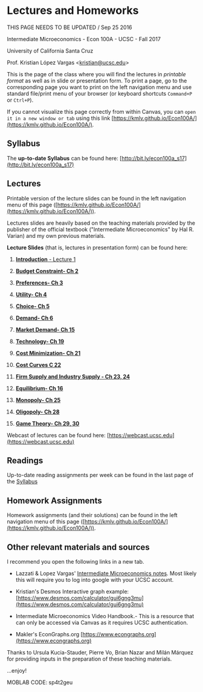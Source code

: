 
# Lectures and Homeworks

<p> THIS PAGE NEEDS TO BE UPDATED / Sep 25 2016 </p>

Intermediate Microeconomics - Econ 100A - UCSC - Fall 2017

University of California Santa Cruz

Prof. Kristian López Vargas <[kristian@ucsc.edu](kristian@ucsc.edu)>

This is the page of the class where you will find the lectures in _printable format_ as well as in slide or presentation form. To print a page, go to the corresponding page you want to print on the left navigation menu and use standard file/print menu of your browser (or keyboard shortcuts `Command+P` or `Ctrl+P`).   
      
If you cannot visualize this page correctly from within Canvas, you can `open it in a new window or tab` using this link [https://kmlv.github.io/Econ100A/](https://kmlv.github.io/Econ100A/).

## Syllabus

The **up-to-date Syllabus** can be found here: [http://bit.ly/econ100a_s17](http://bit.ly/econ100a_s17)


## Lectures 

Printable version of the lecture slides can be found in the left navigation menu of this page ([https://kmlv.github.io/Econ100A/](https://kmlv.github.io/Econ100A/)).

Lectures slides are heavily based on the teaching materials provided by the publisher of the official textbook ("Intermediate Microeconomics" by Hal R. Varian) and my own previous materials.
 
**Lecture Slides** (that is, lectures in presentation form) can be found here:

1. [**Introduction** - Lecture 1](https://kmlv.github.io/Econ100A/S1_Introduction.html)

2. [**Budget Constraint- Ch 2**](https://kmlv.github.io/Econ100A/S2_Budget_Constraint_Ch2.html)

3. [**Preferences- Ch 3**](https://kmlv.github.io/Econ100A/S3_Preferences_Ch3.html)

4. [**Utility- Ch 4**](https://kmlv.github.io/Econ100A/S4_Utility_Ch4.html)

5. [**Choice- Ch 5**](https://kmlv.github.io/Econ100A/S5_Choice_Ch5.html)

6. [**Demand- Ch 6** ](https://kmlv.github.io/Econ100A/S6_Demand_Ch6.html)

7. [**Market Demand- Ch 15**](https://kmlv.github.io/Econ100A/S7_Market_Demand_Ch15.html)

8. [**Technology- Ch 19**](https://kmlv.github.io/Econ100A/S8_Technology_Ch19.html)

9. [**Cost Minimization- Ch 21**](https://kmlv.github.io/Econ100A/S9_CostMinimization_Ch21.html)

10. [**Cost Curves C 22**](https://kmlv.github.io/Econ100A/S10_CostCurves_Ch22.html)

11. [**Firm Supply and Industry Supply - Ch 23, 24**](https://kmlv.github.io/Econ100A/S11_FirmSupply_Ch23.html)

12. [**Equilibrium- Ch 16**](https://kmlv.github.io/Econ100A/S12_Equilibrium_Ch16.html)

13. [**Monopoly- Ch 25**](https://kmlv.github.io/Econ100A/S13_Monopoly_Ch25.html)

14. [**Oligopoly- Ch 28**](https://kmlv.github.io/Econ100A/S14_Oligopoly_Ch28.html)

15. [**Game Theory- Ch 29, 30**](https://kmlv.github.io/Econ100A/S15_GameTheory_Ch29_Ch30.html)


Webcast of lectures can be found here: [https://webcast.ucsc.edu](https://webcast.ucsc.edu)


## Readings

Up-to-date reading assignments per week can be found in the last page of the [Syllabus](http://bit.ly/econ100a_s17)

## Homework Assignments

Homework assignments (and their solutions) can be found in the left navigation menu of this page ([https://kmlv.github.io/Econ100A/](https://kmlv.github.io/Econ100A/)).


## Other relevant materials and sources

I recommend you open the following links in a new tab.
 
* Lazzati & Lopez Vargas' [Intermediate Microeconomics notes](https://docs.google.com/document/d/1clykSpEGt9y_dnYVIgZaCQFet1q2z0_enbaRtg5_C-A). Most likely this will require you to log into google with your UCSC account.   

* Kristian's Desmos Interactive graph example: [https://www.desmos.com/calculator/gui6gng3mu](https://www.desmos.com/calculator/gui6gng3mu)
 
* Intermediate Microeconomics Video Handbook.- This is a resource that can only be accessed via Canvas as it requires UCSC authentication.
 
* Makler's EconGraphs.org [https://www.econgraphs.org](https://www.econgraphs.org)
<!--<iframe src="https://www.desmos.com/calculator/gui6gng3mu?embed" width="500px" height="500px" style="border: 1px solid #ccc" frameBorder=0 />-->

Thanks to Ursula Kucia-Stauder, Pierre Vo, Brian Nazar and Milán Márquez for providing inputs in the preparation of these teaching materials.

...enjoy! 


MOBLAB CODE:
sp4t2geu

<!--
// This piece of code below pushes to GitHub and then deploys to GitHub pages. Modify the commit message and paste into terminal.

git commit -am " change in index.md " && \
git push origin master && \
mkdocs gh-deploy 

-->